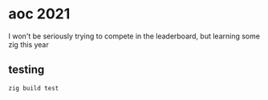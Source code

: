 # aoc 2021

I won't be seriously trying to compete in the leaderboard, but learning some zig this year

##  testing
```
zig build test
```
